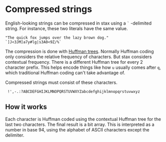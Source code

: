 # Compressed strings
English-looking strings can be compressed in stax using a `` ` `` -delimited string.  For instance, these two literals have the same value.

    "The quick fox jumps over the lazy brown dog."
    `]J<3JM]a7y#lg|s3A0<9Z/%`

The compression is done with [Huffman trees](https://en.wikipedia.org/wiki/Huffman_coding).  Normally Huffman coding only considers the relative frequency of characters.  But stax considers contextual frequency.  There is a different Huffman tree for every 2 character prefix.  This helps encode things like how `u` usually comes after `q`, which traditional Huffman coding can't take advantage of.

Compressed strings must consist of these characters.

     !',-.:?ABCDEFGHIJKLMNOPQRSTUVWXYZabcdefghijklmnopqrstuvwxyz

## How it works
Each character is Huffman coded using the contextual Huffman tree for the last two characters.  The final result is a bit array.  This is interpreted as a number in base 94, using the alphabet of ASCII characters except the delimiter.
